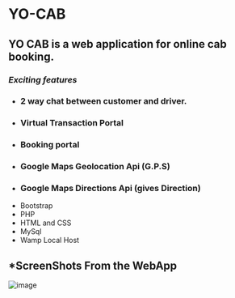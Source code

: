 # YO-CAB

## YO CAB is a web application for online cab booking.

### *Exciting features*
- ### 2 way chat between customer and driver.
- ### Virtual Transaction Portal
- ### Booking portal
- ### Google Maps Geolocation Api (G.P.S)
- ### Google Maps Directions Api (gives Direction)
- Bootstrap
- PHP
- HTML and CSS
- MySql
- Wamp Local Host

## *ScreenShots From the WebApp

![image](https://user-images.githubusercontent.com/23193284/50265672-9d03bb00-0446-11e9-9b23-e6a0d2701eaa.png)


